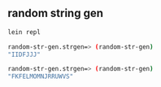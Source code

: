 random string gen
------------------

```bash
lein repl

random-str-gen.strgen=> (random-str-gen)
"IIDFJJJ"

random-str-gen.strgen=> (random-str-gen)
"FKFELMOMNJRRUWVS"
```